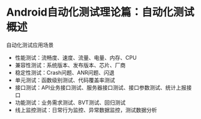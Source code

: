 # Android自动化测试理论篇：自动化测试概述



自动化测试应用场景

- 性能测试：流畅度、速度、流量、电量、内存、CPU
- 兼容性测试：系统版本、发布版本、芯片、厂商
- 稳定性测试：Crash问题、ANR问题、闪退
- 单元测试：函数级别测试、代码覆盖率测试
- 接口测试：API业务接口测试、服务器接口测试、接口参数测试、统计上报接口                                                                                                            
- 功能测试：业务需求测试、BVT测试、回归测试
- 线上监控测试：日常行为监控、异常数据监控，测试数据分析